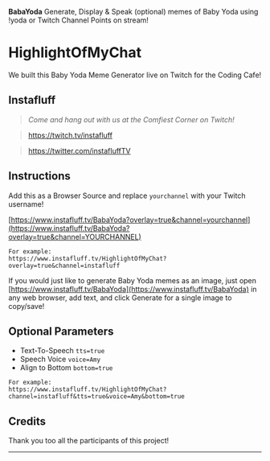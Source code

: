 **BabaYoda** Generate, Display & Speak (optional) memes of Baby Yoda using !yoda or Twitch Channel Points on stream!

# HighlightOfMyChat
We built this Baby Yoda Meme Generator live on Twitch for the Coding Cafe!

## Instafluff ##
> *Come and hang out with us at the Comfiest Corner on Twitch!*

> https://twitch.tv/instafluff

> https://twitter.com/instafluffTV

## Instructions ##

Add this as a Browser Source and replace `yourchannel` with your Twitch username!

[https://www.instafluff.tv/BabaYoda?overlay=true&channel=yourchannel](https://www.instafluff.tv/BabaYoda?overlay=true&channel=YOURCHANNEL)

```
For example:
https://www.instafluff.tv/HighlightOfMyChat?overlay=true&channel=instafluff
```

If you would just like to generate Baby Yoda memes as an image, just open [https://www.instafluff.tv/BabaYoda](https://www.instafluff.tv/BabaYoda) in any web browser, add text, and click Generate for a single image to copy/save!

## Optional Parameters ##

- Text-To-Speech `tts=true`
- Speech Voice `voice=Amy`
- Align to Bottom `bottom=true`

```
For example:
https://www.instafluff.tv/HighlightOfMyChat?channel=instafluff&tts=true&voice=Amy&bottom=true
```

## Credits ##
Thank you too all the participants of this project!

****
